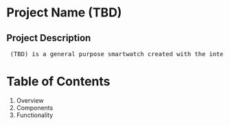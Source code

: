 # Project Name (TBD)
## Project Description
<pre>
<t> (TBD) is a general purpose smartwatch created with the intentions of gettting an in-depth understanding of Embedded Systems, Video Transmission, GPS Navigation among other features.
</pre>

# Table of Contents
<ol>
    <li> Overview </li>
    <li> Components </li>
    <li> Functionality </li>
</ol>